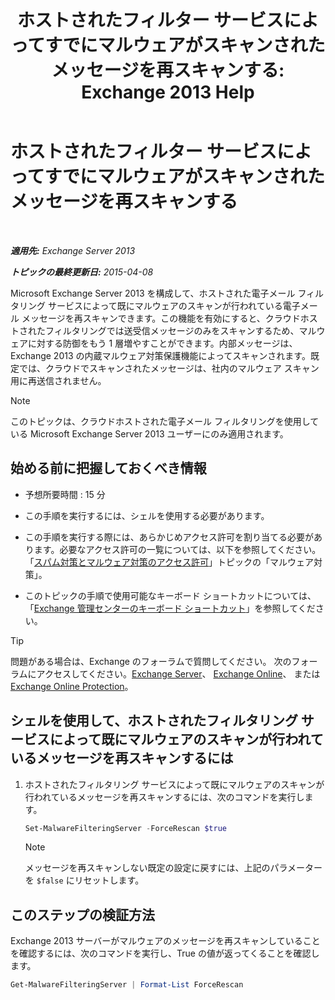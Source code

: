 ﻿---
title: 'ホストされたフィルター サービスによってすでにマルウェアがスキャンされたメッセージを再スキャンする: Exchange 2013 Help'
TOCTitle: ホストされたフィルター サービスによってすでにマルウェアがスキャンされたメッセージを再スキャンする
ms:assetid: ad3b6f65-6399-4a4b-8679-2e4f7f74bbbe
ms:mtpsurl: https://technet.microsoft.com/ja-jp/library/JJ150548(v=EXCHG.150)
ms:contentKeyID: 48269925
ms.date: 04/24/2018
mtps_version: v=EXCHG.150
ms.translationtype: HT
---

# ホストされたフィルター サービスによってすでにマルウェアがスキャンされたメッセージを再スキャンする

 

_**適用先:** Exchange Server 2013_

_**トピックの最終更新日:** 2015-04-08_

Microsoft Exchange Server 2013 を構成して、ホストされた電子メール フィルタリング サービスによって既にマルウェアのスキャンが行われている電子メール メッセージを再スキャンできます。この機能を有効にすると、クラウドホストされたフィルタリングでは送受信メッセージのみをスキャンするため、マルウェアに対する防御をもう 1 層増やすことができます。内部メッセージは、Exchange 2013 の内蔵マルウェア対策保護機能によってスキャンされます。既定では、クラウドでスキャンされたメッセージは、社内のマルウェア スキャン用に再送信されません。


> [!NOTE]
> このトピックは、クラウドホストされた電子メール フィルタリングを使用している Microsoft Exchange Server 2013 ユーザーにのみ適用されます。



## 始める前に把握しておくべき情報

  - 予想所要時間 : 15 分

  - この手順を実行するには、シェルを使用する必要があります。

  - この手順を実行する際には、あらかじめアクセス許可を割り当てる必要があります。必要なアクセス許可の一覧については、以下を参照してください。「[スパム対策とマルウェア対策のアクセス許可](anti-spam-and-anti-malware-permissions-exchange-2013-help.md)」トピックの「マルウェア対策」。

  - このトピックの手順で使用可能なキーボード ショートカットについては、「[Exchange 管理センターのキーボード ショートカット](keyboard-shortcuts-in-the-exchange-admin-center-exchange-online-protection-help.md)」を参照してください。


> [!TIP]
> 問題がある場合は、Exchange のフォーラムで質問してください。 次のフォーラムにアクセスしてください。<A href="https://go.microsoft.com/fwlink/p/?linkid=60612">Exchange Server</A>、 <A href="https://go.microsoft.com/fwlink/p/?linkid=267542">Exchange Online</A>、 または <A href="https://go.microsoft.com/fwlink/p/?linkid=285351">Exchange Online Protection</A>。



## シェルを使用して、ホストされたフィルタリング サービスによって既にマルウェアのスキャンが行われているメッセージを再スキャンするには

1.  ホストされたフィルタリング サービスによって既にマルウェアのスキャンが行われているメッセージを再スキャンするには、次のコマンドを実行します。
    
    ```powershell
    Set-MalwareFilteringServer -ForceRescan $true
    ```
    

    > [!NOTE]
    > メッセージを再スキャンしない既定の設定に戻すには、上記のパラメーターを <CODE>$false</CODE> にリセットします。



## このステップの検証方法

Exchange 2013 サーバーがマルウェアのメッセージを再スキャンしていることを確認するには、次のコマンドを実行し、True の値が返ってくることを確認します。

```powershell
Get-MalwareFilteringServer | Format-List ForceRescan
```

